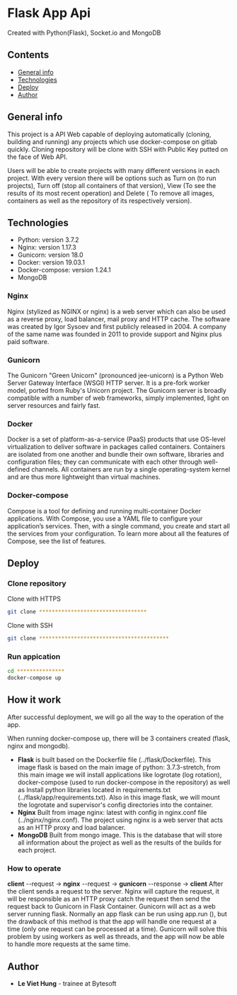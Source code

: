 # Flask App Api
Created with Python(Flask), Socket.io and MongoDB

## Contents
* [General info](#general-info)
* [Technologies](#technologies)
* [Deploy](#deploy)
* [Author](#author)

## General info
This project is a API Web capable of deploying automatically (cloning, building and running) any projects which use docker-compose on gitlab quickly. Cloning repository will be clone with SSH with Public Key putted on the face of Web API.

Users will be able to create projects with many different versions in each project. With every version there will be options such as Turn on (to run projects), Turn off (stop all containers of that version), View (To see the results of its most recent operation) and Delete ( To remove all images, containers as well as the repository of its respectively version).

## Technologies
* Python: version 3.7.2
* Nginx: version 1.17.3
* Gunicorn: version 18.0
* Docker: version 19.03.1
* Docker-compose: version 1.24.1
* MongoDB

### Nginx
Nginx (stylized as NGINX or nginx) is a web server which can also be used as a reverse proxy, load balancer, mail proxy and HTTP cache. The software was created by Igor Sysoev and first publicly released in 2004. A company of the same name was founded in 2011 to provide support and Nginx plus paid software.

### Gunicorn
The Gunicorn "Green Unicorn" (pronounced jee-unicorn) is a Python Web Server Gateway Interface (WSGI) HTTP server. It is a pre-fork worker model, ported from Ruby's Unicorn project. The Gunicorn server is broadly compatible with a number of web frameworks, simply implemented, light on server resources and fairly fast.

### Docker
Docker is a set of platform-as-a-service (PaaS) products that use OS-level virtualization to deliver software in packages called containers. Containers are isolated from one another and bundle their own software, libraries and configuration files; they can communicate with each other through well-defined channels. All containers are run by a single operating-system kernel and are thus more lightweight than virtual machines.

### Docker-compose
Compose is a tool for defining and running multi-container Docker applications. With Compose, you use a YAML file to configure your application’s services. Then, with a single command, you create and start all the services from your configuration. To learn more about all the features of Compose, see the list of features.

## Deploy
### Clone repository
Clone with HTTPS
~~~bash
git clone **********************************
~~~

Clone with SSH
~~~bash
git clone *****************************************
~~~
### Run appication
~~~bash
cd ***************
docker-compose up
~~~
## How it work

After successful deployment, we will go all the way to the operation of the app.

When running docker-compose up, there will be 3 containers created (flask, nginx and mongodb).

* **Flask** is built based on the Dockerfile file (../flask/Dockerfile). This image flask is based on the main image of python: 3.7.3-stretch, from this main image we will install applications like logrotate (log rotation), docker-compose (used to run docker-compose in the repository) as well as Install python libraries located in requirements.txt (../flask/app/requirements.txt). Also in this image flask, we will mount the logrotate and supervisor's config directories into the container.
* **Nginx** Built from image nginx: latest with config in nginx.conf file (../nginx/nginx.conf). The project using nginx is a web server that acts as an HTTP proxy and load balancer.
* **MongoDB** Built from mongo image. This is the database that will store all information about the project as well as the results of the builds for each project.

### How to operate
**client** --request -> **nginx** --request -> **gunicorn** --response -> **client**
After the client sends a request to the server. Nginx will capture the request, it will be responsible as an HTTP proxy catch the request then send the request back to Gunicorn in Flask Container.
Gunicorn will act as a web server running flask. Normally an app flask can be run using app.run (), but the drawback of this method is that the app will handle one request at a time (only one request can be processed at a time). Gunicorn will solve this problem by using workers as well as threads, and the app will now be able to handle more requests at the same time.


## Author
* **Le Viet Hung** - trainee at Bytesoft
